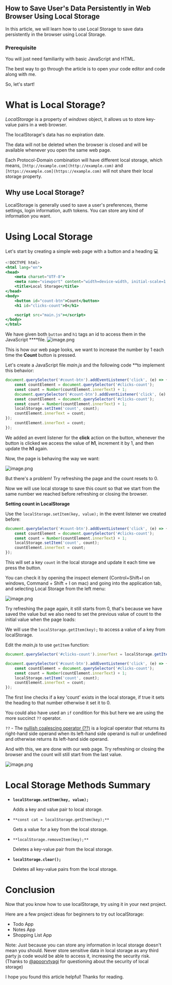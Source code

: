 ## How to Save User's Data Persistently in Web Browser Using Local Storage

In this article, we will learn how to use Local Storage to save data persistently in the browser using Local Storage.

### Prerequisite

You will just need familiarity with basic JavaScript and HTML.

The best way to go through the article is to open your code editor and code along with me.

So, let's start!

# What is Local Storage?

*LocalStorage* is a property of *windows* object, it allows us to store key-value pairs in a web browser.

The localStorage's data has no expiration date. 

The data will not be deleted when the browser is closed and will be available whenever you open the same web page.

Each Protocol-Domain combination will have different local storage, which means, `[http://example.com](http://example.com)` and `[https://example.com](https://example.com)` will not share their local storage property.

## Why use Local Storage?

LocalStorage is generally used to save a user's preferences, theme settings, login information, auth tokens. You can store any kind of information you want.

# Using Local Storage

Let's start by creating a simple web page with a button and a heading 💻

```jsx
<!DOCTYPE html>
<html lang="en">
<head>
    <meta charset="UTF-8">
    <meta name="viewport" content="width=device-width, initial-scale=1.0">
    <title>Local Storage</title>
</head>
<body>
    <button id="count-btn">Count</button>
    <h1 id="clicks-count">0</h1>

    <script src="main.js"></script>
</body>
</html>
```

We have given both `button` and `h1` tags an id to access them in the JavaScript ****file.
![image.png](https://cdn.hashnode.com/res/hashnode/image/upload/v1634715001482/GlKC7N_Rv.png)

This is how our web page looks, we want to increase the number by 1 each time the **Count** button is pressed.

Let's create a JavaScript file *main.js* and the following code **to implement this behavior:

```jsx
document.querySelector('#count-btn').addEventListener('click', (e) => {
    const countElement = document.querySelector('#clicks-count');
    const count = Number(countElement.innerText) + 1;
    document.querySelector('#count-btn').addEventListener('click', (e) => {
    const countElement = document.querySelector('#clicks-count');
    const count = Number(countElement.innerText) + 1;
    localStorage.setItem('count', count);
    countElement.innerText = count;
});
    countElement.innerText = count;
});
```

We added an event listener for the **click** action on the button, whenever the button is clicked we access the value of **h1**, increment it by 1, and then update the **h1** again.

Now, the page is behaving the way we want:

![image.png](https://cdn.hashnode.com/res/hashnode/image/upload/v1634715050804/wz8eVIRNE.png)

But there's a problem! Try refreshing the page and the count resets to 0.

Now we will use local storage to save this count so that we start from the same number we reached before refreshing or closing the browser.

**Setting count in LocalStorage**

Use the `localStorage.setItem(key, value);` in the event listener we created before:

```jsx
document.querySelector('#count-btn').addEventListener('click', (e) => {
    const countElement = document.querySelector('#clicks-count');
    const count = Number(countElement.innerText) + 1;
    localStorage.setItem('count', count);
    countElement.innerText = count;
});
```

This will set a key `count` in the local storage and update it each time we press the button.

You can check it by opening the inspect element (Control+Shift+I on windows, Command + Shift + I on mac) and going into the application tab, and selecting Local Storage from the left menu:

![image.png](https://cdn.hashnode.com/res/hashnode/image/upload/v1634715073540/CNRMESjl-.png)

Try refreshing the page again, it still starts from 0, that's because we have saved the value but we also need to set the previous value of count to the initial value when the page loads:

We will use the `localStorage.getItem(key);` to access a value of a key from localStorage.

Edit the *main.js* to use `getItem` function:

```jsx
document.querySelector('#clicks-count').innerText = localStorage.getItem('count') ?? 0;

document.querySelector('#count-btn').addEventListener('click', (e) => {
    const countElement = document.querySelector('#clicks-count');
    const count = Number(countElement.innerText) + 1;
    localStorage.setItem('count', count);
    countElement.innerText = count;
});
```

The first line checks if a key 'count' exists in the local storage, if true it sets the heading to that number otherwise it set it to 0.

You could also have used an `if` condition for this but here we are using the more succinct `??` operator.

`??` - The [nullish coalescing operator (??)](https://developer.mozilla.org/en-US/docs/Web/JavaScript/Reference/Operators/Nullish_coalescing_operator) is a logical operator that returns its right-hand side operand when its left-hand side operand is null or undefined and otherwise returns its left-hand side operand.

And with this, we are done with our web page. Try refreshing or closing the browser and the count will still start from the last value.

![image.png](https://cdn.hashnode.com/res/hashnode/image/upload/v1634715091682/8gfEysWyn.png)

# Local Storage Methods Summary

- **`localStorage.setItem(key, value);`**
    
    Adds a key and value pair to local storage.
    
- `**const cat = localStorage.getItem(key);**`
    
    Gets a value for a key from the local storage.
    
- `**localStorage.removeItem(key);**`
    
    Deletes a key-value pair from the local storage.
    
- **`localStorage.clear();`**
    
    Deletes all key-value pairs from the local storage.
    

# Conclusion

Now that you know how to use localStorage, try using it in your next project.

Here are a few project ideas for beginners to try out localStorage:

- Todo App
- Notes App
- Shopping List App

Note: Just because you can store any information in local storage doesn't mean you should. Never store sensitive data in local storage as any third party js code would be able to access it, increasing the security risk. (Thanks to [@apoorvtyagi](https://hashnode.com/@apoorvtyagi) for questioning about the security of local storage)

I hope you found this article helpful! Thanks for reading.